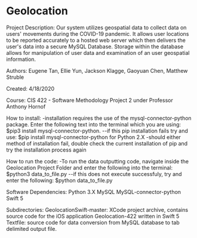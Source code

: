 # Geolocation

Project Description: Our system utilizes geospatial data to collect data on users' movements during the COVID-19 pandemic. It allows user locations to be reported accurately to a hosted web server which then delivers the user's data into a secure MySQL Database. Storage within the database allows for manipulation of user data and examination of an user geospatial information.

Authors: Eugene Tan, Ellie Yun, Jackson Klagge, Gaoyuan Chen, Matthew Struble

Created: 4/18/2020

Course: CIS 422 - Software Methodology Project 2 under Professor Anthony Hornof

How to install:
    -installation requires the use of the mysql-connector-python package. Enter the following text into the terminal which you are using:      $pip3 install mysql-connector-python. 
        --if this pip installation fails try and use: $pip install mysql-connector-python for Python 2.X
    -should either method of installation fail, double check the current installation of pip and try the installation process again
    
How to run the code:
    -To run the data outputting code, navigate inside the Geolocation Project Folder and enter the following into the terminal:                $python3 data_to_file.py
        --if this does not execute successfuly, try and enter the following: $python data_to_file.py
        
Software Dependencies:
     Python 3.X
     MySQL
     MySQL-connector-python
     Swift 5
     
Subdirectories:
    GeolocationSwift-master: XCode project archive, contains source code for the iOS application Geolocation-422 written in Swift 5
    Textfile: source code for data conversion from MySQL database to tab delimited output file.
